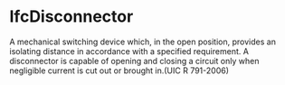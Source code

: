 IfcDisconnector
===============
A mechanical switching device which, in the open position, provides an
isolating distance in accordance with a specified requirement. A disconnector
is capable of opening and closing a circuit only when negligible current is
cut out or brought in.(UIC R 791-2006)


